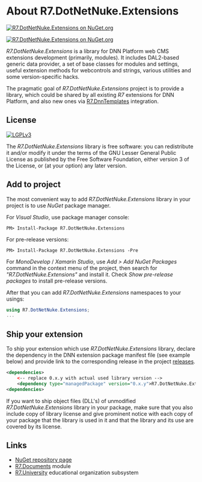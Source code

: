 # About R7.DotNetNuke.Extensions

[![R7.DotNetNuke.Extensions on NuGet.org](https://img.shields.io/nuget/v/R7.DotNetNuke.Extensions.svg)](https://www.nuget.org/packages/R7.DotNetNuke.Extensions)

[![R7.DotNetNuke.Extensions on NuGet.org](https://buildstats.info/nuget/R7.DotNetNuke.Extensions)](https://www.nuget.org/packages/R7.DotNetNuke.Extensions)

*R7.DotNetNuke.Extensions* is a library for DNN Platform web CMS extensions development (primarily, modules). 
It includes DAL2-based generic data provider, a set of base classes for modules and settings, 
useful extension methods for webcontrols and strings, various utilities and some version-specific hacks.

The pragmatic goal of *R7.DotNetNuke.Extensions* project is to provide a library, which could be shared
by all existing *R7* extensions for DNN Platform, and also new ones via 
[R7.DnnTemplates](https://github.com/roman-yagodin/R7.DnnTemplates) integration.

## License

[![LGPLv3](http://www.gnu.org/graphics/lgplv3-147x51.png)](http://www.gnu.org/licenses/lgpl.txt)

The *R7.DotNetNuke.Extensions* library is free software: you can redistribute it and/or modify it under the terms of 
the GNU Lesser General Public License as published by the Free Software Foundation, either version 3 of the License, 
or (at your option) any later version.

## Add to project

The most convenient way to add *R7.DotNetNuke.Extensions* library in your project is to use *NuGet* package manager.

For *Visual Studio*, use package manager console:

```Shell
PM> Install-Package R7.DotNetNuke.Extensions
```
For pre-release versions:

```Shell
PM> Install-Package R7.DotNetNuke.Extensions -Pre
```

For *MonoDevelop* / *Xamarin Studio*, use *Add &gt; Add NuGet Packages* command in the context menu of the project,
then search for *"R7.DotNetNuke.Extensions"* and install it. Check *Show pre-release packages* to install pre-release versions.

After that you can add *R7.DotNetNuke.Extensions* namespaces to your usings:

```C#
using R7.DotNetNuke.Extensions;
...
```

## Ship your extension

To ship your extension which use *R7.DotNetNuke.Extensions* library, declare the dependency in the DNN extension package 
manifest file (see example below) and provide link to the corresponding release in the project
[releases](https://github.com/roman-yagodin/R7.DotNetNuke.Extensions/releases).

```XML
<dependencies>
    <-- replace 0.x.y with actual used library version -->
    <dependency type="managedPackage" version="0.x.y">R7.DotNetNuke.Extensions</dependency>
<dependencies>
```

If you want to ship object files (DLL's) of unmodified *R7.DotNetNuke.Extensions* library in your package, 
make sure that you also include copy of library license and give prominent notice with each copy of your package 
that the library is used in it and that the library and its use are covered by its license.

## Links

- [NuGet repository page](https://www.nuget.org/packages/R7.DotNetNuke.Extensions)
- [R7.Documents](https://github.com/roman-yagodin/R7.Documents) module
- [R7.University](https://github.com/roman-yagodin/R7.University) educational organization subsystem
